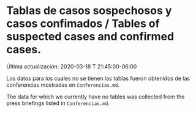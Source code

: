 # Tablas de casos sospechosos y casos confimados / Tables of suspected cases and confirmed cases. 

Última actualización: 2020-03-18 T 21:45:00-06:00

Los datos para los cuales no se tienen las tablas fueron obtenidos de las conferencias mostradas en ```Conferencias.md```.

The data for which we currently have no tables was collected from the press briefings listed in ```Conferencias.md```.
